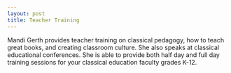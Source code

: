 ```yaml
---
layout: post
title: Teacher Training
---
```


Mandi Gerth provides teacher training on classical pedagogy, how to teach great books, and creating classroom culture. She also speaks at classical educational conferences. She is able to provide both half day and full day training sessions for your classical education faculty grades K-12.
